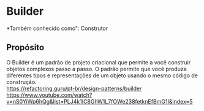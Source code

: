 # Builder 
*Também conhecido como": Construtor  
## Propósito  
O Builder é um padrão de projeto criacional que permite a você construir objetos complexos passo a passo. O padrão permite que você produza diferentes tipos e representações de um objeto usando o mesmo código de construção.    
https://refactoring.guru/pt-br/design-patterns/builder  
https://www.youtube.com/watch?v=nS0YiWp6hQg&list=PLJ4k1IC8GhW1L7fOWe238fetknEfBmG1I&index=5

